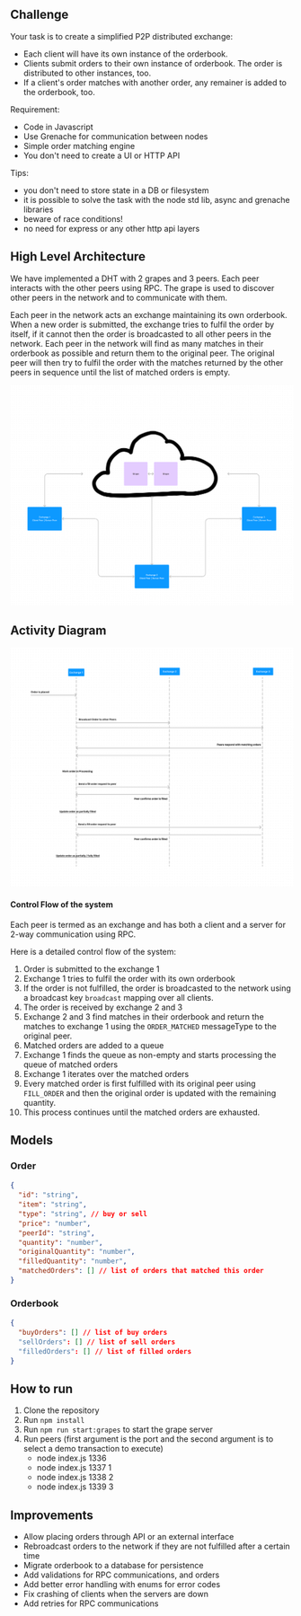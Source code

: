 ## Challenge

Your task is to create a simplified P2P distributed exchange:

- Each client will have its own instance of the orderbook.
- Clients submit orders to their own instance of orderbook. The order is distributed to other instances, too.
- If a client's order matches with another order, any remainer is added to the orderbook, too.

Requirement:

- Code in Javascript
- Use Grenache for communication between nodes
- Simple order matching engine
- You don't need to create a UI or HTTP API

 Tips:

- you don't need to store state in a DB or filesystem
- it is possible to solve the task with the node std lib, async and grenache libraries
- beware of race conditions!
- no need for express or any other http api layers

## High Level Architecture
We have implemented a DHT with 2 grapes and 3 peers. Each peer interacts with the other peers using RPC. The grape is used to discover other peers in the network and to communicate with them.

Each peer in the network acts an exchange maintaining its own orderbook. When a new order is submitted, the exchange tries to fulfil the order by itself, if it cannot then the order is broadcasted to all other peers in the network. Each peer in the network will find as many matches in their orderbook as possible and return them to the original peer. The original peer will then try to fulfil the order with the matches returned by the other peers in sequence until the list of matched orders is empty.

<img alt="DHT with 3 peers" src="assets/HLD.png" />

## Activity Diagram

<img alt="DHT with 3 peers" src="assets/Order Flow.png" />


#### Control Flow of the system

Each peer is termed as an exchange and has both a client and a server for 2-way communication using RPC.

Here is a detailed control flow of the system:

  1. Order is submitted to the exchange 1
  2. Exchange 1 tries to fulfil the order with its own orderbook
  3. If the order is not fulfilled, the order is broadcasted to the network using a broadcast key `broadcast` mapping over all clients.
  4. The order is received by exchange 2 and 3
  5. Exchange 2 and 3 find matches in their orderbook and return the matches to exchange 1 using the `ORDER_MATCHED` messageType to the original peer.
  6. Matched orders are added to a queue
  7. Exchange 1 finds the queue as non-empty and starts processing the queue of matched orders
  8. Exchange 1 iterates over the matched orders
  9. Every matched order is first fulfilled with its original peer using `FILL_ORDER` and then the original order is updated with the remaining quantity.
  10. This process continues until the matched orders are exhausted.


## Models

### Order

```json
{
  "id": "string",
  "item": "string",
  "type": "string", // buy or sell
  "price": "number",
  "peerId": "string",
  "quantity": "number",
  "originalQuantity": "number",
  "filledQuantity": "number",
  "matchedOrders": [] // list of orders that matched this order
}
```

### Orderbook

```json
{
  "buyOrders": [] // list of buy orders
  "sellOrders": [] // list of sell orders
  "filledOrders": [] // list of filled orders
}
```

## How to run

1. Clone the repository
2. Run `npm install`
3. Run `npm run start:grapes` to start the grape server
4. Run peers (first argument is the port and the second argument is to select a demo transaction to execute)
    - node index.js 1336
    - node index.js 1337 1
    - node index.js 1338 2
    - node index.js 1339 3


## Improvements

- Allow placing orders through API or an external interface
- Rebroadcast orders to the network if they are not fulfilled after a certain time
- Migrate orderbook to a database for persistence
- Add validations for RPC communications, and orders
- Add better error handling with enums for error codes
- Fix crashing of clients when the servers are down
- Add retries for RPC communications


